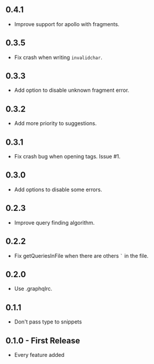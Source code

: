 ## 0.4.1

* Improve support for apollo with fragments.

## 0.3.5

* Fix crash when writing ```invalidchar```.

## 0.3.3

* Add option to disable unknown fragment error.

## 0.3.2

* Add more priority to suggestions.

## 0.3.1

* Fix crash bug when opening tags. Issue #1.

## 0.3.0

* Add options to disable some errors.

## 0.2.3

* Improve query finding algorithm.

## 0.2.2

* Fix getQueriesInFile when there are others ``` ` ``` in the file.

## 0.2.0

- Use .graphqlrc.

## 0.1.1

* Don't pass type to snippets

## 0.1.0 - First Release

* Every feature added
